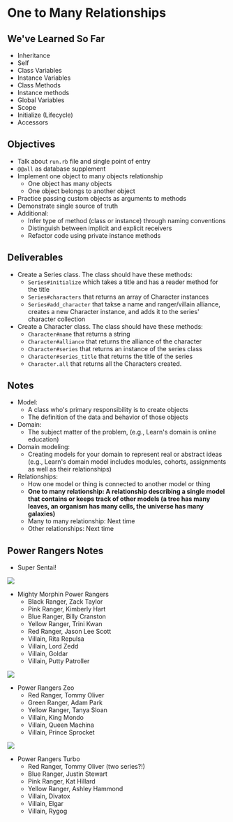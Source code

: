 # One to Many Relationships

## We've Learned So Far

* Inheritance
* Self
* Class Variables
* Instance Variables
* Class Methods
* Instance methods
* Global Variables
* Scope
* Initialize (Lifecycle)
* Accessors

## Objectives

* Talk about `run.rb` file and single point of entry
* `@@all` as database supplement
* Implement one object to many objects relationship
  * One object has many objects
  * One object belongs to another object
* Practice passing custom objects as arguments to methods
* Demonstrate single source of truth
* Additional:
  * Infer type of method (class or instance) through naming conventions
  * Distinguish between implicit and explicit receivers
  * Refactor code using private instance methods

## Deliverables

* Create a Series class. The class should have these methods:
  * `Series#initialize` which takes a title and has a reader method for the title
  * `Series#characters` that returns an array of Character instances
  * `Series#add_character` that takse a name and ranger/villain alliance, creates a new Character instance, and adds it to the series' character collection
* Create a Character class. The class should have these methods:
  * `Character#name` that returns a string
  * `Character#alliance` that returns the alliance of the character
  * `Character#series` that returns an instance of the series class
  * `Character#series_title` that returns the title of the series
  * `Character.all` that returns all the Characters created.

## Notes

* Model:
  * A class who's primary responsibility is to create objects
  * The definition of the data and behavior of those objects
* Domain:
  * The subject matter of the problem, (e.g., Learn's domain is online education)
* Domain modeling:
  * Creating models for your domain to represent real or abstract ideas (e.g., Learn's domain model includes modules, cohorts, assignments as well as their relationships)
* Relationships:
  * How one model or thing is connected to another model or thing
  * **One to many relationship: A relationship describing a single model that contains or keeps track of other models (a tree has many leaves, an organism has many cells, the universe has many galaxies)**
  * Many to many relationship: Next time
  * Other relationships: Next time

## Power Rangers Notes

* Super Sentai!

![](https://images-na.ssl-images-amazon.com/images/G/01/digital/video/hero/TVSeries/MightyMorphinPowerRangers_26050625400_PR1_MIGHTY_MORPHIN._V348547908_RI_SX940_.jpg)

* Mighty Morphin Power Rangers
  * Black Ranger, Zack Taylor
  * Pink Ranger, Kimberly Hart
  * Blue Ranger, Billy Cranston
  * Yellow Ranger, Trini Kwan
  * Red Ranger, Jason Lee Scott
  * Villain, Rita Repulsa
  * Villain, Lord Zedd
  * Villain, Goldar
  * Villain, Putty Patroller

![](https://fsmedia.imgix.net/c6/db/7d/79/6728/48b2/9a1e/dd42d6304575/power-rangers-zeo-1996.jpeg?rect=0%2C185%2C3000%2C1500&auto=format%2Ccompress&w=650)

* Power Rangers Zeo
  * Red Ranger, Tommy Oliver
  * Green Ranger, Adam Park
  * Yellow Ranger, Tanya Sloan
  * Villain, King Mondo
  * Villain, Queen Machina
  * Villain, Prince Sprocket

![](http://henshinjustice.com/wp-content/uploads/2018/03/POWER-RANGERS-TURBO.jpg)

* Power Rangers Turbo
  * Red Ranger, Tommy Oliver (two series?!)
  * Blue Ranger, Justin Stewart
  * Pink Ranger, Kat Hillard
  * Yellow Ranger, Ashley Hammond
  * Villain, Divatox
  * Villain, Elgar
  * Villain, Rygog
